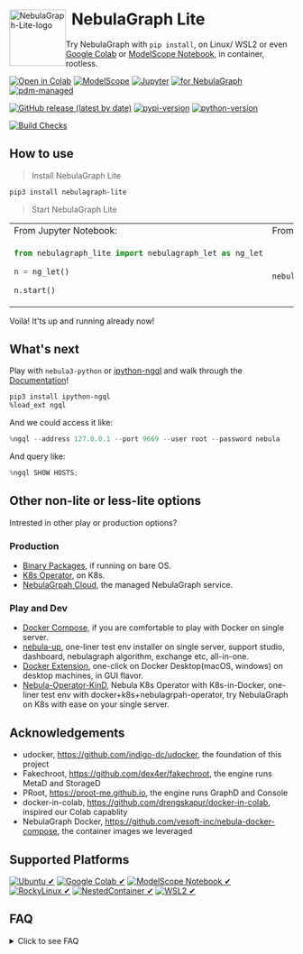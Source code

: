 <div>
  <img src="https://github.com/wey-gu/nebulagraph-lite/assets/1651790/97b5dccb-bca1-4141-b426-03bcb3761a10" alt="NebulaGraph-Lite-logo" height="100" style="float:left;">
  <h1 style="margin-left:110px;">NebulaGraph Lite</h1>
</div>

Try NebulaGraph with `pip install`, on Linux/ WSL2 or even [Google Colab](https://bit.ly/nebula-colab) or [ModelScope Notebook](https://modelscope.cn/my/mynotebook/preset), in container, rootless.

[![Open in Colab](https://colab.research.google.com/assets/colab-badge.svg)](https://bit.ly/nebula-colab)
[![ModelScope](https://img.shields.io/badge/ModelScope-Notebook-blue?logo=jupyter)](https://modelscope.cn/my/mynotebook/preset)
[![Jupyter](https://img.shields.io/badge/Jupyter-Supported-brightgreen?logo=jupyter)](https://github.com/jupyterlab/jupyterlab)
[![for NebulaGraph](https://img.shields.io/badge/Toolchain-NebulaGraph-blue)](https://github.com/vesoft-inc/nebula)
[![pdm-managed](https://img.shields.io/badge/pdm-managed-blueviolet)](https://pdm.fming.dev)


[![GitHub release (latest by date)](https://img.shields.io/github/v/release/wey-gu/nebulagraph-lite?label=release)](https://github.com/wey-gu/nebulagraph-lite/releases)
[![pypi-version](https://img.shields.io/pypi/v/nebulagraph-lite)](https://pypi.org/project/nebulagraph-lite/)
[![python-version](https://img.shields.io/badge/python-3.8%20|%203.9%20|%203.10%20|%203.11%20|%203.12-blue)](https://www.python.org/)

[![Build Checks](https://github.com/wey-gu/nebulagraph-lite/actions/workflows/release.yaml/badge.svg)](https://github.com/wey-gu/nebulagraph-lite/actions/workflows/release.yaml)

## How to use

> Install NebulaGraph Lite

```bash
pip3 install nebulagraph-lite
```

> Start NebulaGraph Lite

<table>
<tr>
<td> From Jupyter Notebook: </td> <td> From CLI: </td>
</tr>
<tr>
<td>

```python
from nebulagraph_lite import nebulagraph_let as ng_let

n = ng_let()

n.start()
```

</td>
<td>


```bash

nebulagraph start  

```


</td>
</tr>
</table>

Voilà! It'ts up and running already now!

## What's next

Play with `nebula3-python` or [ipython-ngql](https://github.com/wey-gu/ipython-ngql) and walk through the [Documentation](https://docs.nebula-graph.io/)!

```bash
pip3 install ipython-ngql
%load_ext ngql
```

And we could access it like:

```python
%ngql --address 127.0.0.1 --port 9669 --user root --password nebula
```

And query like:

```python
%ngql SHOW HOSTS;
```

## Other non-lite or less-lite options

Intrested in other play or production options?

### Production

- [Binary Packages](https://www.nebula-graph.io/download), if running on bare OS.
- [K8s Operator](https://github.com/vesoft-inc/nebula-operator), on K8s.
- [NebulaGrpah Cloud](https://www.nebula-graph.io/cloud), the managed NebulaGraph service.

### Play and Dev

- [Docker Compose](https://github.com/vesoft-inc/nebula-docker-compose), if you are comfortable to play with Docker on single server.
- [nebula-up](https://github.com/wey-gu/nebula-up), one-liner test env installer on single server, support studio, dashboard, nebulagraph algorithm, exchange etc, all-in-one.
- [Docker Extension](https://github.com/nebula-contrib/nebulagraph-docker-ext), one-click on Docker Desktop(macOS, windows) on desktop machines, in GUI flavor.
- [Nebula-Operator-KinD](https://github.com/wey-gu/nebula-operator-kind), Nebula K8s Operator with K8s-in-Docker, one-liner test env with docker+k8s+nebulagrpah-operator, try NebulaGraph on K8s with ease on your single server.

## Acknowledgements

- udocker, https://github.com/indigo-dc/udocker, the foundation of this project
- Fakechroot, https://github.com/dex4er/fakechroot, the engine runs MetaD and StorageD
- PRoot, https://proot-me.github.io, the engine runs GraphD and Console
- docker-in-colab, https://github.com/drengskapur/docker-in-colab, inspired our Colab capablity
- NebulaGraph Docker, https://github.com/vesoft-inc/nebula-docker-compose, the container images we leveraged

## Supported Platforms

[![Ubuntu ✔](https://img.shields.io/badge/Ubuntu-✔-green?logo=ubuntu)](https://github.com/wey-gu/nebulagraph-lite)
[![Google Colab ✔](https://img.shields.io/badge/Google%20Colab-✔-green?logo=googlecolab)](https://bit.ly/nebula-colab)
[![ModelScope Notebook ✔](https://img.shields.io/badge/ModelScope%20Notebook-✔-green?logo=jupyter)](https://github.com/wey-gu/nebulagraph-lite/blob/main/examples/NebulaGraph_Lite.ipynb)
[![RockyLinux ✔](https://img.shields.io/badge/RockyLinux-✔-green?logo=rockylinux)](https://github.com/wey-gu/nebulagraph-lite)
[![Nested**Container** ✔](https://img.shields.io/badge/NestedContainer-✔-green?logo=docker)](https://github.com/wey-gu/nebulagraph-lite)
[![WSL2 ✔](https://img.shields.io/badge/WSL2-✔-green?logo=windows)](https://github.com/wey-gu/nebulagraph-lite)

## FAQ

<details>
  <summary>Click to see FAQ</summary>

### Why not docker?

With udocker, the opinionated subset docker running in user space, we could run docker images without root privilege, docker daemon.

Thus we support running inside docker container, WSL2, Google Colab.

### Can NebulaGraph-Lite run inside a container?

Yes! Say we are in a container that runs Ubuntu, we could run:

```bash
docker run -it --rm ubuntu:latest bash
# inside the container
apt update && apt install python3-pip curl -y
pip3 install nebulagraph-lite
python3
```

In python3:

```python
from nebulagraph_lite import nebulagraph_let as ng_let
n = ng_let(in_container=True)
n.start()
```

Or in shell:

```bash
nebulagraph --container start
```

### Does it support Windows?

Yes, it supports Windows with WSL2 or other Linux VMs with a Hypervisor.

### How to clean up?

- Step 1, from nebulagraph-lite, remove the udocker container and clean up the base path.

Python:

```python
n.stop()
n.clean_up()
```

Shell:

```bash
nebulagraph stop
nebulagraph cleanup
```

- Step 2, pip uninstall nebulagraph-lite and dependencies.

```bash
pip3 uninstall nebulagraph-lite udocker
```

- Step 3, remove the udocker files.

```bash
rm -rf ~/.udocker
```

</details>

